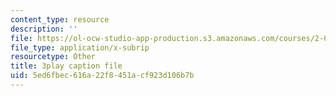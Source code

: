 ```yaml
---
content_type: resource
description: ''
file: https://ol-ocw-studio-app-production.s3.amazonaws.com/courses/2-003sc-engineering-dynamics-fall-2011/5ed6fbec616a22f8451acf923d106b7b_zNCBDrnT05E.srt
file_type: application/x-subrip
resourcetype: Other
title: 3play caption file
uid: 5ed6fbec-616a-22f8-451a-cf923d106b7b
---
```

